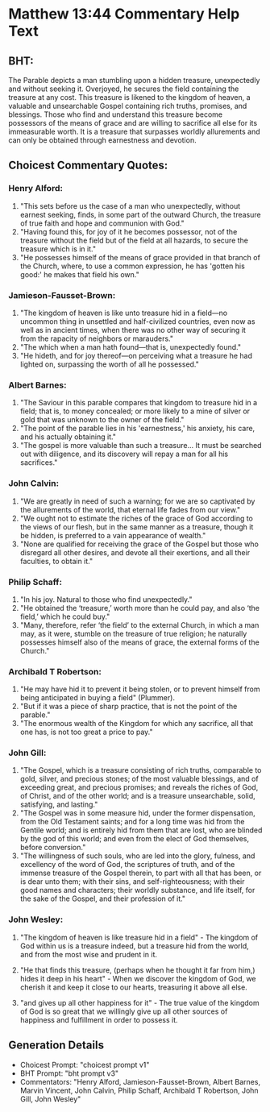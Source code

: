 # Matthew 13:44 Commentary Help Text

## BHT:
The Parable depicts a man stumbling upon a hidden treasure, unexpectedly and without seeking it. Overjoyed, he secures the field containing the treasure at any cost. This treasure is likened to the kingdom of heaven, a valuable and unsearchable Gospel containing rich truths, promises, and blessings. Those who find and understand this treasure become possessors of the means of grace and are willing to sacrifice all else for its immeasurable worth. It is a treasure that surpasses worldly allurements and can only be obtained through earnestness and devotion.

## Choicest Commentary Quotes:
### Henry Alford:
1. "This sets before us the case of a man who unexpectedly, without earnest seeking, finds, in some part of the outward Church, the treasure of true faith and hope and communion with God."
2. "Having found this, for joy of it he becomes possessor, not of the treasure without the field but of the field at all hazards, to secure the treasure which is in it."
3. "He possesses himself of the means of grace provided in that branch of the Church, where, to use a common expression, he has 'gotten his good:' he makes that field his own."

### Jamieson-Fausset-Brown:
1. "The kingdom of heaven is like unto treasure hid in a field—no uncommon thing in unsettled and half-civilized countries, even now as well as in ancient times, when there was no other way of securing it from the rapacity of neighbors or marauders."
2. "The which when a man hath found—that is, unexpectedly found."
3. "He hideth, and for joy thereof—on perceiving what a treasure he had lighted on, surpassing the worth of all he possessed."

### Albert Barnes:
1. "The Saviour in this parable compares that kingdom to treasure hid in a field; that is, to money concealed; or more likely to a mine of silver or gold that was unknown to the owner of the field." 
2. "The point of the parable lies in his 'earnestness,' his anxiety, his care, and his actually obtaining it." 
3. "The gospel is more valuable than such a treasure... It must be searched out with diligence, and its discovery will repay a man for all his sacrifices."

### John Calvin:
1. "We are greatly in need of such a warning; for we are so captivated by the allurements of the world, that eternal life fades from our view."
2. "We ought not to estimate the riches of the grace of God according to the views of our flesh, but in the same manner as a treasure, though it be hidden, is preferred to a vain appearance of wealth."
3. "None are qualified for receiving the grace of the Gospel but those who disregard all other desires, and devote all their exertions, and all their faculties, to obtain it."

### Philip Schaff:
1. "In his joy. Natural to those who find unexpectedly."
2. "He obtained the ‘treasure,’ worth more than he could pay, and also ‘the field,’ which he could buy."
3. "Many, therefore, refer ‘the field’ to the external Church, in which a man may, as it were, stumble on the treasure of true religion; he naturally possesses himself also of the means of grace, the external forms of the Church."

### Archibald T Robertson:
1. "He may have hid it to prevent it being stolen, or to prevent himself from being anticipated in buying a field" (Plummer).
2. "But if it was a piece of sharp practice, that is not the point of the parable."
3. "The enormous wealth of the Kingdom for which any sacrifice, all that one has, is not too great a price to pay."

### John Gill:
1. "The Gospel, which is a treasure consisting of rich truths, comparable to gold, silver, and precious stones; of the most valuable blessings, and of exceeding great, and precious promises; and reveals the riches of God, of Christ, and of the other world; and is a treasure unsearchable, solid, satisfying, and lasting."
2. "The Gospel was in some measure hid, under the former dispensation, from the Old Testament saints; and for a long time was hid from the Gentile world; and is entirely hid from them that are lost, who are blinded by the god of this world; and even from the elect of God themselves, before conversion."
3. "The willingness of such souls, who are led into the glory, fulness, and excellency of the word of God, the scriptures of truth, and of the immense treasure of the Gospel therein, to part with all that has been, or is dear unto them; with their sins, and self-righteousness; with their good names and characters; their worldly substance, and life itself, for the sake of the Gospel, and their profession of it."

### John Wesley:
1. "The kingdom of heaven is like treasure hid in a field" - The kingdom of God within us is a treasure indeed, but a treasure hid from the world, and from the most wise and prudent in it.

2. "He that finds this treasure, (perhaps when he thought it far from him,) hides it deep in his heart" - When we discover the kingdom of God, we cherish it and keep it close to our hearts, treasuring it above all else.

3. "and gives up all other happiness for it" - The true value of the kingdom of God is so great that we willingly give up all other sources of happiness and fulfillment in order to possess it.


## Generation Details
- Choicest Prompt: "choicest prompt v1"
- BHT Prompt: "bht prompt v3"
- Commentators: "Henry Alford, Jamieson-Fausset-Brown, Albert Barnes, Marvin Vincent, John Calvin, Philip Schaff, Archibald T Robertson, John Gill, John Wesley"
